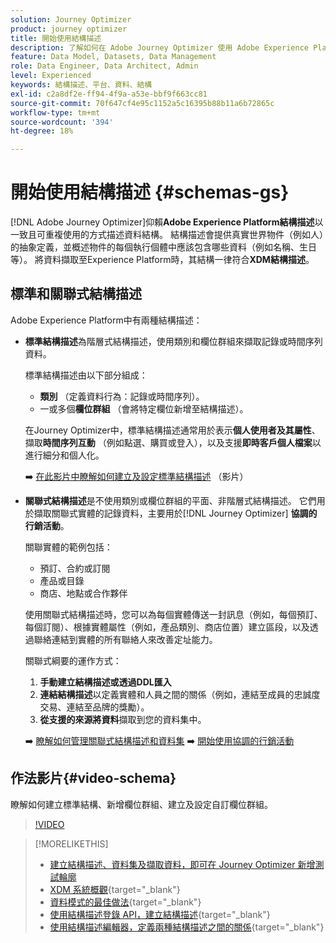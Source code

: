 ```yaml
---
solution: Journey Optimizer
product: journey optimizer
title: 開始使用結構描述
description: 了解如何在 Adobe Journey Optimizer 使用 Adobe Experience Platform 結構描述
feature: Data Model, Datasets, Data Management
role: Data Engineer, Data Architect, Admin
level: Experienced
keywords: 結構描述、平台、資料、結構
exl-id: c2a8df2e-ff94-4f9a-a53e-bbf9f663cc81
source-git-commit: 70f647cf4e95c1152a5c16395b88b11a6b72865c
workflow-type: tm+mt
source-wordcount: '394'
ht-degree: 18%

---
```


# 開始使用結構描述 {#schemas-gs}

[!DNL Adobe Journey Optimizer]仰賴&#x200B;**Adobe Experience Platform結構描述**&#x200B;以一致且可重複使用的方式描述資料結構。 結構描述會提供真實世界物件（例如人）的抽象定義，並概述物件的每個執行個體中應該包含哪些資料（例如名稱、生日等）。 將資料擷取至Experience Platform時，其結構一律符合&#x200B;**XDM結構描述**。

## 標準和關聯式結構描述

Adobe Experience Platform中有兩種結構描述：

* **標準結構描述**&#x200B;為階層式結構描述，使用類別和欄位群組來擷取記錄或時間序列資料。

  標準結構描述由以下部分組成：

   * **類別** （定義資料行為：記錄或時間序列）。
   * 一或多個&#x200B;**欄位群組** （會將特定欄位新增至結構描述）。

  在Journey Optimizer中，標準結構描述通常用於表示&#x200B;**個人使用者及其屬性**、擷取&#x200B;**時間序列互動** （例如點選、購買或登入），以及支援&#x200B;**即時客戶個人檔案**&#x200B;以進行細分和個人化。

  ➡️ [在此影片中瞭解如何建立及設定標準結構描述](#video-schema) （影片）

* **關聯式結構描述**&#x200B;是不使用類別或欄位群組的平面、非階層式結構描述。 它們用於擷取關聯式實體的記錄資料，主要用於[!DNL Journey Optimizer] **協調的行銷活動**。

  關聯實體的範例包括：
   * 預訂、合約或訂閱
   * 產品或目錄
   * 商店、地點或合作夥伴

  使用關聯式結構描述時，您可以為每個實體傳送一封訊息（例如，每個預訂、每個訂閱）、根據實體屬性（例如，產品類別、商店位置）建立區段，以及透過聯絡連結到實體的所有聯絡人來改善定址能力。

  關聯式綱要的運作方式：

   1. **手動建立結構描述或透過DDL匯入**
   1. **連結結構描述**&#x200B;以定義實體和人員之間的關係（例如，連結至成員的忠誠度交易、連結至品牌的獎勵）。
   1. **從支援的來源將資料**&#x200B;擷取到您的資料集中。

  ➡️ [瞭解如何管理關聯式結構描述和資料集](../orchestrated/gs-schemas.md)
➡️ [開始使用協調的行銷活動](../orchestrated/gs-schemas.md)

## 作法影片{#video-schema}

瞭解如何建立標準結構、新增欄位群組、建立及設定自訂欄位群組。

>[!VIDEO](https://video.tv.adobe.com/v/334461?quality=12)

>[!MORELIKETHIS]
>
>* [建立結構描述、資料集及擷取資料，即可在 Journey Optimizer 新增測試輪廓](../audience/creating-test-profiles.md)
>* [XDM 系統概觀](https://experienceleague.adobe.com/docs/experience-platform/xdm/home.html?lang=zh-Hant){target="_blank"}
>* [資料模式的最佳做法](https://experienceleague.adobe.com/docs/experience-platform/xdm/schema/best-practices.html?lang=zh-Hant){target="_blank"}
>* [使用結構描述登錄 API，建立結構描述](https://experienceleague.adobe.com/docs/experience-platform/xdm/tutorials/create-schema-api.html?lang=zh-Hant){target="_blank"}
>* [使用結構描述編輯器，定義兩種結構描述之間的關係](https://experienceleague.adobe.com/docs/experience-platform/xdm/tutorials/relationship-ui.html?lang=zh-Hant){target="_blank"}
